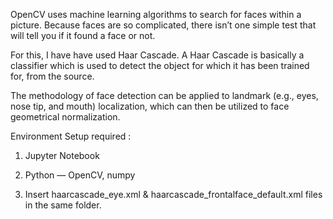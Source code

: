 

OpenCV uses machine learning algorithms to search for faces within a picture. Because faces are so complicated, there isn’t one simple test that will tell you if it found a face or not.

For this, I have have used Haar Cascade. A Haar Cascade is basically a classifier which is used to detect the object for which it has been trained for, from the source.

The methodology of face detection can be applied to landmark (e.g., eyes, nose tip, and mouth) localization, which can then be utilized to face geometrical normalization.

Environment Setup required :

   1. Jupyter Notebook

   2. Python — OpenCV, numpy

   3. Insert haarcascade_eye.xml & haarcascade_frontalface_default.xml files in the same folder.

